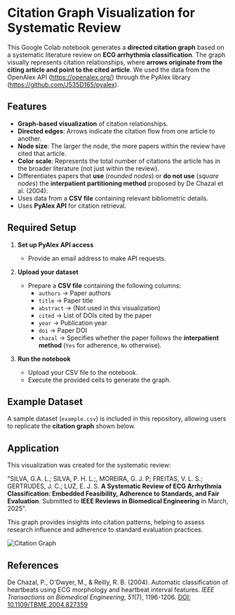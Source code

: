 # Citation Graph Visualization for Systematic Review  

This Google Colab notebook generates a **directed citation graph** based on a systematic literature review on **ECG arrhythmia classification**. The graph visually represents citation relationships, where **arrows originate from the citing article and point to the cited article**. We used the data from the OpenAlex API (https://openalex.org/) through the PyAlex library (https://github.com/J535D165/pyalex). 

## Features  
- **Graph-based visualization** of citation relationships.  
- **Directed edges**: Arrows indicate the citation flow from one article to another.  
- **Node size**: The larger the node, the more papers within the review have cited that article.  
- **Color scale**: Represents the total number of citations the article has in the broader literature (not just within the review).  
- Differentiates papers that **use** (*rounded nodes*) or **do not use** (*square nodes*) the **interpatient partitioning method** proposed by De Chazal et al. (2004).  
- Uses data from a **CSV file** containing relevant bibliometric details.  
- Uses **PyAlex API** for citation retrieval.

## Required Setup  

1. **Set up PyAlex API access**  
   - Provide an email address to make API requests.  

2. **Upload your dataset**  
   - Prepare a **CSV file** containing the following columns:  
     - `authors` → Paper authors  
     - `title` → Paper title  
     - `abstract` → (Not used in this visualization)  
     - `cited` → List of DOIs cited by the paper  
     - `year` → Publication year  
     - `doi` → Paper DOI  
     - `chazal` → Specifies whether the paper follows the **interpatient method** (`Yes` for adherence, `No` otherwise).  
   
3. **Run the notebook**  
   - Upload your CSV file to the notebook.  
   - Execute the provided cells to generate the graph.

## Example Dataset  
A sample dataset (`example.csv`) is included in this repository, allowing users to replicate the **citation graph** shown below.

## Application  
This visualization was created for the systematic review:

"SILVA, G.A. L.; SILVA, P. H. L.;, MOREIRA, G. J. P; FREITAS, V. L. S.; GERTRUDES, J. C.; LUZ, E. J. S. **A Systematic Review of ECG Arrhythmia Classification: Embedded Feasibility, Adherence to Standards, and Fair Evaluation**. Submitted to **IEEE Reviews in Biomedical Engineering** in March, 2025".  

This graph provides insights into citation patterns, helping to assess research influence and adherence to standard evaluation practices.

![Citation Graph](ecg_citation_graph.png)

## References  
De Chazal, P., O'Dwyer, M., & Reilly, R. B. (2004). Automatic classification of heartbeats using ECG morphology and heartbeat interval features. *IEEE Transactions on Biomedical Engineering, 51*(7), 1196-1206. [DOI: 10.1109/TBME.2004.827359](https://doi.org/10.1109/TBME.2004.827359)

